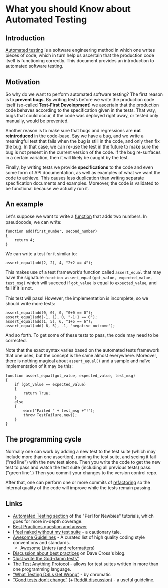 # What you should Know about Automated Testing

## Introduction

<a href="http://en.wikipedia.org/wiki/Test_automation">Automated testing</a>
is a software engineering method in which one writes pieces of code, which
in turn help us ascertain that the production code itself is functioning
correctly. This document provides an introduction to automated software testing.

## Motivation

So why do we want to perform automated software testing? The
first reason is to **prevent bugs**. By writing tests before we write the
production code itself (so-called <b>Test-First Development</b>) we ascertain
that the production code behaves according to the specification given in the
tests. That way, bugs that could occur, if the code was deployed right away, or
tested only manually, would be prevented.

Another reason is to make sure that bugs and regressions are **not
reintroduced** in the code-base.  Say we have a bug, and we write a meaningful
test that fails when the bug is still in the code, and only then fix the bug.
In that case, we can re-use the test in the future to make sure the bug is not
present in the current version of the code. If the bug re-surfaces in a certain
variation, then it will likely be caught by the test.

Finally, by writing tests we provide **specifications** to the code and even
some form of API documentation, as well as examples of what we want the code
to achieve. This causes less duplication than writing separate specification
documents and examples. Moreover, the code is validated to be functional
because we actually run it.

## An example

Let's suppose we want to write a [function](https://en.wikipedia.org/wiki/Subroutine) that adds two numbers. In pseudocode, we can write:

```
function add(first_number, second_number)
{
    return 4;
}
```

We can write a test for it similar to:

```
assert_equal(add(2, 2), 4, "2+2 == 4");
```

This makes use of a test framework’s function called `assert_equal` that may
have the signature `function assert_equal(got_value, expected_value, test_msg)`
which will succeed if `got_value` is equal to `expected_value`, and fail
if it is not.

This test will pass! However, the implementation is incomplete, so we should
write more tests:

```
assert_equal(add(0, 0), 0, "0+0 == 0");
assert_equal(add(-1, 1), 0, "-1+1 == 0");
assert_equal(add(1, 5), 6, "1+5 == 6");
assert_equal(add(-6, 5), -1, "negative outcome");
```

And so forth. To get some of these tests to pass, the code may need to be
corrected.

Note that the exact syntax varies based on the automated tests framework
that one uses, but the concept is the same almost everywhere. Moreover, there
is nothing magical about `assert_equal()` and a sample and naïve
implementation of it may be this:

```
function assert_equal(got_value, expected_value, test_msg)
{
    if (got_value == expected_value)
    {
        return True;
    }
    else
    {
        warn("Failed " + test_msg +"!");
        throw TestFailure.new();
    }
}
```

## The programming cycle

Normally one can work by adding a new test to the test suite (which may
include more than one assertion), running the test suite, and seeing it fail
("red line") with the new test alone. Then you write the code to get the new
test to pass and watch the test suite (including all previous tests) pass.
("green line".) Then you commit your changes to the version control repo.

After that, one can perform one or more commits of [refactoring](https://en.wikipedia.org/wiki/Code_refactoring)
so the internal quality of the code will improve while the tests remain
passing.


## Links

- [Automated Testing section](http://perl-begin.org/tutorials/perl-for-newbies/part5/#page--testing--DIR) of the "Perl for Newbies" tutorials, which goes for more in-depth coverage.
- [Best Practices question and answer](https://github.com/shlomif/Freenode-programming-channel-FAQ/blob/master/FAQ.mdwn#what-are-some-best-practices-in-programming-that-i-should-adopt)
- [I feel naked without my test suite](http://use.perl.org/use.perl.org/_gabor/journal/15774.html) - a cautionary tale.
- [Awesome Guidelines](https://github.com/Kristories/awesome-guidelines) - A curated list of high quality coding style conventions and standards.
    - [Awesome Linters (and reformatters)](https://github.com/caramelomartins/awesome-linters)
- [Discussion about best practices](https://perlhacks.com/2012/03/you-must-hate-version-control-systems/) on Dave Cross's blog.
- [“Just write the God-damn tests”](http://blogs.perl.org/users/shlomi_fish/2013/02/essay-just-write-the-god-damn-tests-motherfucker.html)
- [The Test Anything Protocol](https://testanything.org/) - allows for test suites written in more than one programming language.
- [“What Testing DSLs Get Wrong”](http://www.modernperlbooks.com/mt/2012/04/what-testing-dsls-get-wrong.html) - by chromatic
- [“Good tests don’t change”](https://owengage.com/writing/2021-10-09-good-tests-dont-change/) (+ [Reddit discussion](https://www.reddit.com/r/programming/comments/q4ig6i/good_tests_dont_change/)) - a useful guideline.

